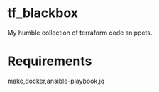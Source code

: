 # tf_blackbox
My humble collection of terraform code snippets.

# Requirements
make,docker,ansible-playbook,jq
